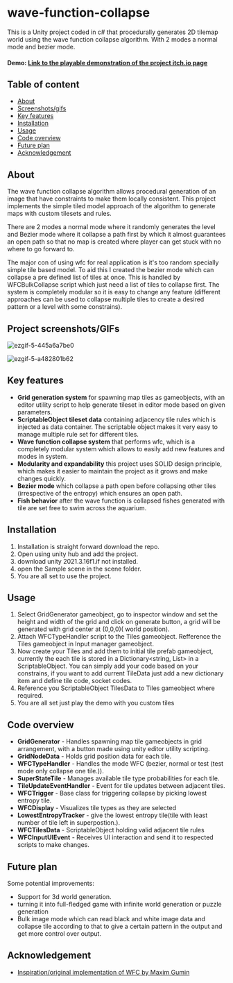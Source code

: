 
# wave-function-collapse

This is a Unity project coded in c# that procedurally generates 2D tilemap world using the wave function collapse algorithm. With 2 modes a normal mode and bezier mode.

#### Demo: [Link to the playable demonstration of the project itch.io page](https://bhavesh-solanki.itch.io/aquarium-wave-function-collapse)
## Table of content

- <a href="#About">About</a>
- [Screenshots/gifs](#Project-screenshots/GIFs)
- [Key features](#Key-features)
- [Installation](#Installation)
- [Usage](#Usage)
- [Code overview](#Code-overview)
- [Future plan](#Future-plan)
- [Acknowledgement](#Acknowledgement)

<a name="About"></a>
## About

The wave function collapse algorithm allows procedural generation of an image that have constraints to make them locally consistent. This project implements the simple tiled model approach of the algorithm to generate maps with custom tilesets and rules.

There are 2 modes a normal mode where it randomly generates the level and Bezier mode where it collapse a path first by which it almost guarantees an open path so that  no map is created where player can get stuck with no where to go forward to.

The major con of using wfc for real application is it's too random specially simple tile based model. To aid this I created the bezier mode which can collapse a pre defined list of tiles at once.
This is handled by WFCBulkCollapse script which just need a list of tiles to collapse first. The system is completely modular so it is easy to change any feature (different approaches can be used to collapse multiple tiles to create a desired pattern or a level with some constrains).

<a name="Project-screenshots/GIFs"></a>
## Project screenshots/GIFs

![ezgif-5-445a6a7be0](https://github.com/BhaveshSolanki32/wave-function-collapse/assets/66202955/74245424-7298-48f3-9520-681c594f17ff)

![ezgif-5-a482801b62](https://github.com/BhaveshSolanki32/wave-function-collapse/assets/66202955/922bf45a-d44f-4a5f-8d2e-177f744139c3)


<a name="Key-features"></a>
## Key features

* **Grid generation system** for spawning map tiles as gameobjects, with an editor utility script to help generate tileset in editor mode based on given parameters.
* **ScriptableObject tileset data** containing adjacency tile rules which is injected as data container. The scriptable object makes it very easy to manage multiple rule set for different tiles.
* **Wave function collapse system** that performs wfc, which is a completely modular system which allows to easily add new features and modes in system.
* **Modularity and expandability** this project uses SOLID design principle, which makes it easier to maintain the project as it grows and make changes quickly.
* **Bezier mode** which collapse a path open before collapsing other tiles (irrespective of the entropy) which ensures an open path.
* **Fish behavior** after the wave function is collapsed fishes generated with tile are set free to swim across the aquarium.

<a name="Installation"></a>
## Installation

1. Installation is straight forward download the repo.
2. Open using unity hub and add the project.
3. download unity 2021.3.16f1.if not installed.
4.  open the Sample scene in the scene folder.
5. You are all set to use the project.

<a name="Usage"></a>
## Usage

1. Select GridGenerator gameobject, go to inspector window and set the height and width of the grid and click on generate  button, a grid will be generated with grid center at (0,0,0)( world position).
2. Attach WFCTypeHandler script to the Tiles gameobject. Refference the Tiles gameobject in Input manager gameobject.
3. Now create your Tiles and add them to initial tile prefab gameobject, currently the each tile is stored in a Dictionary<string, List<string>> in a ScriptableObject. You can simply add your code based on your constrains, if you want to add current TileData just add a new dictionary item and define tile code, socket codes.
4. Reference you ScriptableObject TilesData to Tiles gameobject where required.
5. You are all set just play the demo with you custom tiles

<a name="Code-overview"></a>
## Code overview


* **GridGenerator** - Handles spawning map tile gameobjects in grid arrangement, with a button made using unity editor utility scripting.
* **GridNodeData** - Holds grid position data for each tile.
* **WFCTypeHandler** - Handles the mode WFC (bezier, normal or test (test mode only collapse one tile.)).
* **SuperStateTile** - Manages available tile type probabilities for each tile.
* **TileUpdateEventHandler** - Event for tile updates between adjacent tiles.
* **WFCTrigger** - Base class for triggering collapse by picking lowest entropy tile.
* **WFCDisplay** - Visualizes tile types as they are selected
* **LowestEntropyTracker** - give the lowest entropy tile(tile with least number of tile left in superpostion.).
* **WFCTilesData** - ScriptableObject holding valid adjacent tile rules
* **WFCInputUIEvent** - Receives UI interaction and send it to respected scripts to make changes.

<a name="Future-plan"></a>
## Future plan

Some potential improvements:

* Support for 3d world generation.
* turning it into full-fledged game with infinite world generation or puzzle generation
* Bulk image mode which can read black and white image data and collapse tile according to that to give a certain pattern in the output and get more control over output.

<a name="Acknowledgement"></a>
## Acknowledgement


 - [Inspiration/original implementation of WFC by Maxim Gumin](https://github.com/mxgmn/WaveFunctionCollapse)
 

